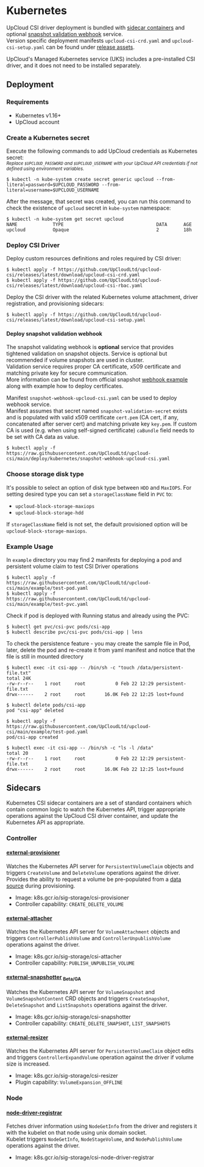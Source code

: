 # Kubernetes

UpCloud CSI driver deployment is bundled with [sidecar containers](#sidecars) and optional [snapshot validation webhook](#deploy-snapshot-validation-webhook) service.  
Version specific deployment manifests `upcloud-csi-crd.yaml` and `upcloud-csi-setup.yaml` can be found under [release assets](https://github.com/UpCloudLtd/upcloud-csi/releases/latest/).

UpCloud's Managed Kubernetes service (UKS) includes a pre-installed CSI driver, and it does not need to be installed separately.

## Deployment

### Requirements

* Kubernetes v1.16+
* UpCloud account

### Create a Kubernetes secret

Execute the following commands to add UpCloud credentials as Kubernetes secret:  
<sub>_Replace `$UPCLOUD_PASSWORD` and `$UPCLOUD_USERNAME` with your UpCloud API credentials if not defined using environment variables._</sub>
```shell
$ kubectl -n kube-system create secret generic upcloud --from-literal=password=$UPCLOUD_PASSWORD --from-literal=username=$UPCLOUD_USERNAME
```

After the message, that secret was created, you can run this command to check the existence of `upcloud` secret
in `kube-system` namespace:

```shell
$ kubectl -n kube-system get secret upcloud
NAME             TYPE                                  DATA      AGE
upcloud          Opaque                                2         18h
```

### Deploy CSI Driver

Deploy custom resources definitions and roles required by CSI driver:
```shell
$ kubectl apply -f https://github.com/UpCloudLtd/upcloud-csi/releases/latest/download/upcloud-csi-crd.yaml
$ kubectl apply -f https://github.com/UpCloudLtd/upcloud-csi/releases/latest/download/upcloud-csi-rbac.yaml
```

Deploy the CSI driver with the related Kubernetes volume attachment, driver registration, and provisioning sidecars:
```shell
$ kubectl apply -f https://github.com/UpCloudLtd/upcloud-csi/releases/latest/download/upcloud-csi-setup.yaml
```

#### Deploy snapshot validation webhook
The snapshot validating webhook is **optional** service that provides tightened validation on snapshot objects. 
Service is optional but recommended if volume snapshots are used in cluster.  
Validation service requires proper CA certificate, x509 certificate and matching private key for secure communication.  
More information can be found from official snapshot [webhook example](https://github.com/kubernetes-csi/external-snapshotter/tree/master/deploy/kubernetes/webhook-example) along with example how to deploy certificates.

Manifest `snapshot-webhook-upcloud-csi.yaml` can be used to deploy webhook service.  
Manifest assumes that secret named `snapshot-validation-secret` exists and is populated with valid x509 certificate `cert.pem` (CA cert, if any, concatenated after server cert) and matching private key `key.pem`.
If custom CA is used (e.g. when using self-signed certificate) `caBundle` field needs to be set with CA data as value.

```shell
$ kubectl apply -f https://raw.githubusercontent.com/UpCloudLtd/upcloud-csi/main/deploy/kubernetes/snapshot-webhook-upcloud-csi.yaml
```


### Choose storage disk type

It's possible to select an option of disk type between `HDD` and `MaxIOPS`.
For setting desired type you can set a `storageClassName` field in `PVC` to:
* `upcloud-block-storage-maxiops`
* `upcloud-block-storage-hdd`

If `storageClassName` field is not set, the default provisioned option will be `upcloud-block-storage-maxiops`.

### Example Usage

In `example` directory you may find 2 manifests for deploying a pod and persistent volume claim to test CSI Driver
operations

```shell
$ kubectl apply -f https://raw.githubusercontent.com/UpCloudLtd/upcloud-csi/main/example/test-pod.yaml
$ kubectl apply -f https://raw.githubusercontent.com/UpCloudLtd/upcloud-csi/main/example/test-pvc.yaml
```

Check if pod is deployed with Running status and already using the PVC:

```shell
$ kubectl get pvc/csi-pvc pods/csi-app
$ kubectl describe pvc/csi-pvc pods/csi-app | less
```

To check the persistence feature - you may create the sample file in Pod, later, delete the pod and re-create it from yaml manifest and notice that the file is still in mounted directory 

```shell
$ kubectl exec -it csi-app -- /bin/sh -c "touch /data/persistent-file.txt"
total 24K
-rw-r--r--    1 root     root           0 Feb 22 12:29 persistent-file.txt
drwx------    2 root     root       16.0K Feb 22 12:25 lost+found

$ kubectl delete pods/csi-app
pod "csi-app" deleted

$ kubectl apply -f https://raw.githubusercontent.com/UpCloudLtd/upcloud-csi/main/example/test-pod.yaml
pod/csi-app created

$ kubectl exec -it csi-app -- /bin/sh -c "ls -l /data"
total 20
-rw-r--r--    1 root     root           0 Feb 22 12:29 persistent-file.txt
drwx------    2 root     root       16.0K Feb 22 12:25 lost+found

```

## Sidecars

Kubernetes CSI sidecar containers are a set of standard containers which contain common logic to watch the Kubernetes API, trigger appropriate operations against the UpCloud CSI driver container, and update the Kubernetes API as appropriate.


### Controller
#### [external-provisioner](https://github.com/kubernetes-csi/external-provisioner)
Watches the Kubernetes API server for `PersistentVolumeClaim` objects and triggers `CreateVolume` and `DeleteVolume` operations against the driver.  
Provides the ability to request a volume be pre-populated from a [data source](https://kubernetes-csi.github.io/docs/volume-datasources.html) during provisioning. 
- Image: k8s.gcr.io/sig-storage/csi-provisioner
- Controller capability: `CREATE_DELETE_VOLUME`

#### [external-attacher](https://github.com/kubernetes-csi/external-attacher)
Watches the Kubernetes API server for `VolumeAttachment` objects and triggers `ControllerPublishVolume` and `ControllerUnpublishVolume` operations against the driver. 
- Image: k8s.gcr.io/sig-storage/csi-attacher
- Controller capability: `PUBLISH_UNPUBLISH_VOLUME`

#### [external-snapshotter](https://github.com/kubernetes-csi/external-snapshotter) <sub>Beta/GA</sub>
Watches the Kubernetes API server for `VolumeSnapshot` and `VolumeSnapshotContent` CRD objects and triggers `CreateSnapshot`, `DeleteSnapshot` and `ListSnapshots` operations against the driver. 
- Image: k8s.gcr.io/sig-storage/csi-snapshotter
- Controller capability: `CREATE_DELETE_SNAPSHOT`, `LIST_SNAPSHOTS`

#### [external-resizer](https://github.com/kubernetes-csi/external-resizer)
Watches the Kubernetes API server for `PersistentVolumeClaim` object edits and triggers `ControllerExpandVolume` operation against the driver if volume size is increased.
- Image: k8s.gcr.io/sig-storage/csi-resizer
- Plugin capability: `VolumeExpansion_OFFLINE`

### Node
#### [node-driver-registrar](https://github.com/kubernetes-csi/node-driver-registrar)
Fetches driver information using `NodeGetInfo` from the driver and registers it with the kubelet on that node using unix domain socket.  
Kubelet triggers `NodeGetInfo`, `NodeStageVolume`, and `NodePublishVolume` operations against the driver. 
- Image: k8s.gcr.io/sig-storage/csi-node-driver-registrar
